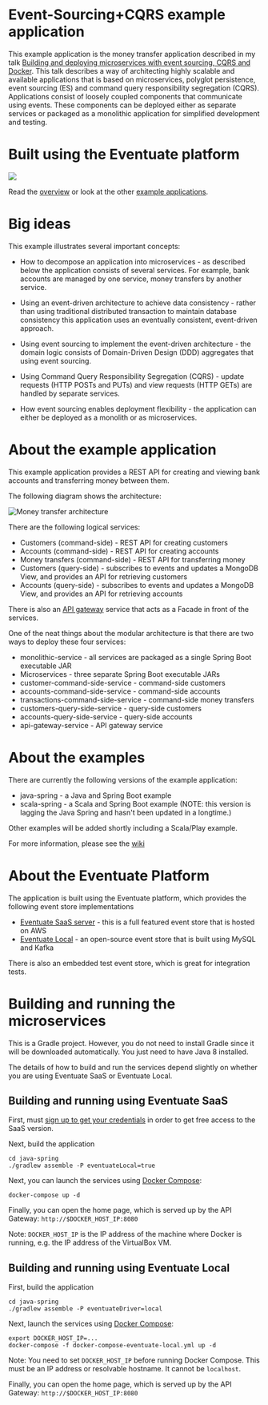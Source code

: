 # Event-Sourcing+CQRS example application

This example application is the money transfer application described in my talk [Building and deploying microservices with event sourcing, CQRS and Docker](http://plainoldobjects.com/presentations/building-and-deploying-microservices-with-event-sourcing-cqrs-and-docker/).
This talk describes a way of architecting highly scalable and available applications that is based on microservices, polyglot persistence,
event sourcing (ES) and command query responsibility segregation (CQRS).
Applications consist of loosely coupled components that communicate using events.
These components can be deployed either as separate services or packaged as a monolithic application for simplified development and testing.

# Built using the Eventuate platform

<a href="http://eventuate.io"><img src="http://eventuate.io/i/logo.gif"> </a>

Read the <a href="http://eventuate.io">overview</a> or look at the other <a href="http://eventuate.io/exampleapps.html">example applications</a>.

# Big ideas

This example illustrates several important concepts:

* How to decompose an application into microservices - as described below the application consists of several services.
For example, bank accounts are managed by one service, money transfers by another service.

* Using an event-driven architecture to achieve data consistency - rather than using traditional distributed transaction to maintain database consistency this application uses an eventually consistent, event-driven approach.

* Using event sourcing to implement the event-driven architecture - the domain logic consists of Domain-Driven Design (DDD) aggregates that using event sourcing.

* Using Command Query Responsibility Segregation (CQRS) - update requests (HTTP POSTs and PUTs) and view requests (HTTP GETs) are handled by separate services.

* How event sourcing enables deployment flexibility - the application can either be deployed as a monolith or as microservices.

# About the example application

This example application provides a REST API for creating and viewing bank accounts and transferring money between them.

The following diagram shows the architecture:

![Money transfer architecture](https://github.com/cer/event-sourcing-examples/wiki/i/applicationarchitecture.png)

There are the following logical services:

* Customers (command-side) - REST API for creating customers
* Accounts (command-side) - REST API for creating accounts
* Money transfers (command-side) - REST API for transferring money
* Customers (query-side) - subscribes to events and updates a MongoDB View, and provides an API for retrieving customers
* Accounts (query-side) - subscribes to events and updates a MongoDB View, and provides an API for retrieving accounts

There is also an [API gateway](http://microservices.io/patterns/apigateway.html) service that acts as a Facade in front of the services.

One of the neat things about the modular architecture is that there are two ways to deploy these four services:

* monolithic-service - all services are packaged as a single Spring Boot executable JAR
* Microservices - three separate Spring Boot executable JARs
 * customer-command-side-service - command-side customers
 * accounts-command-side-service - command-side accounts
 * transactions-command-side-service - command-side money transfers
 * customers-query-side-service - query-side customers
 * accounts-query-side-service - query-side accounts
 * api-gateway-service - API gateway service

# About the examples

There are currently the following versions of the example application:

  * java-spring - a Java and Spring Boot example
  * scala-spring - a Scala and Spring Boot example (NOTE: this version is lagging the Java Spring and hasn't been updated in a longtime.)

Other examples will be added shortly including a Scala/Play example.

For more information, please see the [wiki](../../wiki)

# About the Eventuate Platform

The application is built using the Eventuate platform, which provides the following event store implementations

* [Eventuate SaaS server](http://eventuate.io/usingeventuate.html) - this is a full featured event store that is hosted on AWS
* [Eventuate Local](http://eventuate.io/usingeventuate.html) - an open-source event store that is built using MySQL and Kafka

There is also an embedded test event store, which is great for integration tests.

# Building and running the microservices

This is a Gradle project.
However, you do not need to install Gradle since it will be downloaded automatically.
You just need to have Java 8 installed.

The details of how to build and run the services depend slightly on whether you are using Eventuate SaaS or Eventuate Local.

## Building and running using Eventuate SaaS

First, must [sign up to get your credentials](https://signup.eventuate.io/) in order to get free access to the SaaS version.

Next, build the application

```
cd java-spring
./gradlew assemble -P eventuateLocal=true
```

Next, you can launch the services using [Docker Compose](https://docs.docker.com/compose/):

```
docker-compose up -d
```

Finally, you can open the home page, which is served up by the API Gateway: `http://$DOCKER_HOST_IP:8080`

Note: `DOCKER_HOST_IP` is the IP address of the machine where Docker is running, e.g. the IP address of the VirtualBox VM.

## Building and running using Eventuate Local

First, build the application

```
cd java-spring
./gradlew assemble -P eventuateDriver=local
```

Next, launch the services using [Docker Compose](https://docs.docker.com/compose/):

```
export DOCKER_HOST_IP=...
docker-compose -f docker-compose-eventuate-local.yml up -d
```

Note: You need to set `DOCKER_HOST_IP` before running Docker Compose.
This must be an IP address or resolvable hostname.
It cannot be `localhost`.

Finally, you can open the home page, which is served up by the API Gateway: `http://$DOCKER_HOST_IP:8080`
